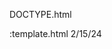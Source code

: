 DOCTYPE.html
<!Eriberto Perez Cordero>:template.html 2/15/24
 <html lang="en">
<head>
     <title>CH2 extend your knowledge</title\
     <meta charset="utf-8>
</head>
<body>

<!-- use this header area for this website name or logo -->
    <header>
        <h1 MY template</h1>
    </header>

<!-- Guidelines for principle 1: Pereceivable -->
    <nav>
        <p>Home &nbsp; (&#9679;) &nbsp
        (&#9679) Perceivable &nbsp; (&#9679;) &nbsp;
        (&#9679) Operable &nbsp; (&#9679;) &nbsp;
        (&#9679) Understandable nbsp (&#9679) </p>
    </nav>
=
    <!-- use this main area to add the main content of the webpage -->
    <main> 
    
    <p>Learnig HTML.<p>
    </main>    
=
    <!--  use the footer area to add webpage footer contact -->
    <footer>
      <p>Add contact information here</p>
      <p>&copy; Copyright 2021. All Rights Reserved.</p>
    </footer>

